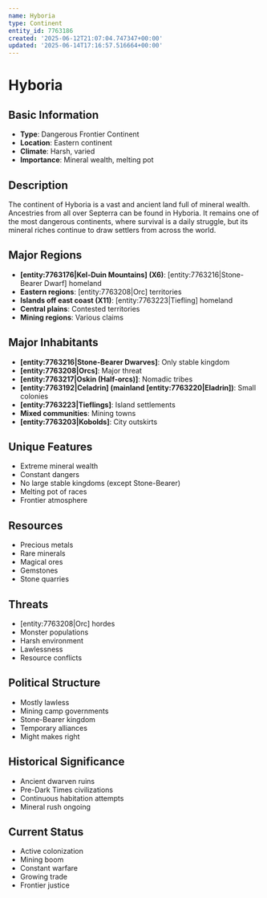 ```yaml
---
name: Hyboria
type: Continent
entity_id: 7763186
created: '2025-06-12T21:07:04.747347+00:00'
updated: '2025-06-14T17:16:57.516664+00:00'
---
```


# Hyboria

## Basic Information
- **Type**: Dangerous Frontier Continent
- **Location**: Eastern continent
- **Climate**: Harsh, varied
- **Importance**: Mineral wealth, melting pot

## Description
The continent of Hyboria is a vast and ancient land full of mineral wealth. Ancestries from all over Septerra can be found in Hyboria. It remains one of the most dangerous continents, where survival is a daily struggle, but its mineral riches continue to draw settlers from across the world.

## Major Regions
- **[entity:7763176|Kel-Duin Mountains] (X6)**: [entity:7763216|Stone-Bearer Dwarf] homeland
- **Eastern regions**: [entity:7763208|Orc] territories
- **Islands off east coast (X11)**: [entity:7763223|Tiefling] homeland
- **Central plains**: Contested territories
- **Mining regions**: Various claims

## Major Inhabitants
- **[entity:7763216|Stone-Bearer Dwarves]**: Only stable kingdom
- **[entity:7763208|Orcs]**: Major threat
- **[entity:7763217|Oskin (Half-orcs)]**: Nomadic tribes
- **[entity:7763192|Celadrin] (mainland [entity:7763220|Eladrin])**: Small colonies
- **[entity:7763223|Tieflings]**: Island settlements
- **Mixed communities**: Mining towns
- **[entity:7763203|Kobolds]**: City outskirts

## Unique Features
- Extreme mineral wealth
- Constant dangers
- No large stable kingdoms (except Stone-Bearer)
- Melting pot of races
- Frontier atmosphere

## Resources
- Precious metals
- Rare minerals
- Magical ores
- Gemstones
- Stone quarries

## Threats
- [entity:7763208|Orc] hordes
- Monster populations
- Harsh environment
- Lawlessness
- Resource conflicts

## Political Structure
- Mostly lawless
- Mining camp governments
- Stone-Bearer kingdom
- Temporary alliances
- Might makes right

## Historical Significance
- Ancient dwarven ruins
- Pre-Dark Times civilizations
- Continuous habitation attempts
- Mineral rush ongoing

## Current Status
- Active colonization
- Mining boom
- Constant warfare
- Growing trade
- Frontier justice